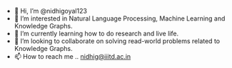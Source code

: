 - 👋 Hi, I’m @nidhigoyal123
- 👀 I’m interested in Natural Language Processing, Machine Learning and Knowledge Graphs.
- 🌱 I’m currently learning how to do research and live life.
- 💞️ I’m looking to collaborate on solving read-world problems related to Knowledge Graphs.
- 📫 How to reach me .. nidhig@iiitd.ac.in

<!---
nidhigoyal123/nidhigoyal123 is a ✨ special ✨ repository because its `README.md` (this file) appears on your GitHub profile.
You can click the Preview link to take a look at your changes.
--->
